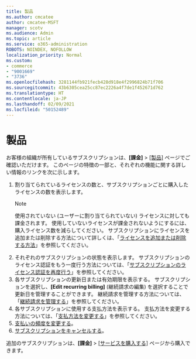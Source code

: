 ```yaml
---
title: 製品
ms.author: cmcatee
author: cmcatee-MSFT
manager: scotv
ms.audience: Admin
ms.topic: article
ms.service: o365-administration
ROBOTS: NOINDEX, NOFOLLOW
localization_priority: Normal
ms.custom:
- commerce
- "9001669"
- "3736"
ms.openlocfilehash: 3281144fb921fecb428d918e4f2996824b71f706
ms.sourcegitcommit: 43b6305cea25cc87ec2226a4f7de1f452671d762
ms.translationtype: HT
ms.contentlocale: ja-JP
ms.lasthandoff: 02/09/2021
ms.locfileid: "50152489"
---
```

# <a name="your-products"></a>製品

お客様の組織が所有しているサブスクリプションは、**[課金]** > [[製品]](https://go.microsoft.com/fwlink/p/?linkid=842054) ページでご確認いただけます。 このページの特徴の一部と、それぞれの機能に関する詳しい情報のリンクを次に示します。

1. 割り当てられているライセンスの数と、サブスクリプションごとに購入したライセンスの数を表示します。
    > [!NOTE]
    > 使用されていない (ユーザーに割り当てられていない) ライセンスに対しても課金されます。 使用していないライセンスが課金されないようにするには、購入ライセンス数を減らしてください。 サブスクリプションにライセンスを追加または削除する方法について詳しくは、「[ライセンスを追加または削除する方法](https://docs.microsoft.com/alchemyinsights/how-to-add-or-reduce-licenses)」を参照してください。
2. それぞれのサブスクリプションの状態を表示します。 サブスクリプションのライセンス認証をもう一度行う方法については、「[サブスクリプションのライセンス認証を再度行う](reactivate-your-subscription.md)」を参照してください。
3. 各サブスクリプションの更新日または有効期限を表示する。 サブスクリプションを選択し、**[Edit recurring billing]** (継続請求の編集) を選択することで更新日を管理することができます。 継続請求を管理する方法については、「[継続請求を管理する](manage-auto-renewal.md)」を参照してください。
4. 各サブスクリプションに使用する支払方法を表示する。 支払方法を変更する方法については、「[支払方法を変更する](change-payment-method.md)」を参照してください。
5. [支払いの頻度を変更する](change-how-often-you-pay.md)。
6. [サブスクリプションをキャンセルする](https://go.microsoft.com/fwlink/?linkid=2119113)。

追加のサブスクリプションは、**[課金]** > [[サービスを購入する]](https://go.microsoft.com/fwlink/p/?linkid=868433) ページから購入できます。